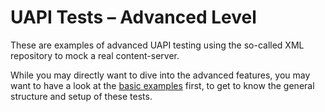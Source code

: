 # UAPI Tests – Advanced Level

These are examples of advanced UAPI testing using the so-called XML repository
to mock a real content-server.

While you may directly want to dive into the advanced features, you may want
to have a look at the [basic examples](../basic/README.md) first, to get to
know the general structure and setup of these tests.
